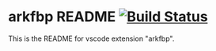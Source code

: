 # arkfbp README [![Build Status](https://travis-ci.org/longguikeji/arkfbp-vscode-extension.svg?branch=master)](https://travis-ci.org/longguikeji/arkfbp-vscode-extension)

This is the README for vscode extension "arkfbp".

